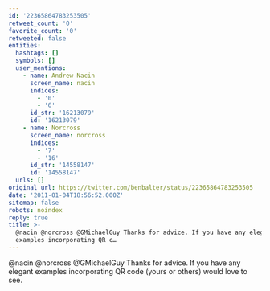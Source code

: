 ```yaml
---
id: '22365864783253505'
retweet_count: '0'
favorite_count: '0'
retweeted: false
entities:
  hashtags: []
  symbols: []
  user_mentions:
    - name: Andrew Nacin
      screen_name: nacin
      indices:
        - '0'
        - '6'
      id_str: '16213079'
      id: '16213079'
    - name: Norcross
      screen_name: norcross
      indices:
        - '7'
        - '16'
      id_str: '14558147'
      id: '14558147'
  urls: []
original_url: https://twitter.com/benbalter/status/22365864783253505
date: '2011-01-04T18:56:52.000Z'
sitemap: false
robots: noindex
reply: true
title: >-
  @nacin @norcross @GMichaelGuy Thanks for advice. If you have any elegant
  examples incorporating QR c…
---
```


@nacin @norcross @GMichaelGuy Thanks for advice. If you have any elegant examples incorporating QR code (yours or others) would love to see.